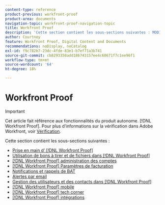 ```yaml
---
content-type: reference
product-previous: workfront-proof
product-area: documents
navigation-topic: workfront-proof-navigation-topic
title: Workfront Proof
description: 'Cette section contient les sous-sections suivantes : MODIFIEZ-MOI.'
author: Courtney
feature: Workfront Proof, Digital Content and Documents
recommendations: noDisplay, noCatalog
exl-id: f9c782b7-23dc-4fde-83e1-b7ef71a3b741
source-git-commit: cb8293350add186743157ee4c60671f7c1ee96f1
workflow-type: tm+mt
source-wordcount: '64'
ht-degree: 18%

---
```


# Workfront Proof

>[!IMPORTANT]
>
>Cet article fait référence aux fonctionnalités du produit autonome. [!DNL Workfront Proof]. Pour plus d’informations sur la vérification dans Adobe Workfront, voir [Vérification](../review-and-approve-work/proofing/proofing.md).

Cette section contient les sous-sections suivantes :

* [Prise en main d’ [!DNL Workfront Proof]](../workfront-proof/wp-getstarted/getting-started-with-workfront-proof.md)
* [Utilisation de bons à tirer et de fichiers dans [!DNL Workfront Proof]](../workfront-proof/wp-work-proofsfiles/wp-work-proofs-files.md)
* [[!DNL Workfront Proof] administration des comptes](../workfront-proof/wp-acct-admin/wp-account-admin.md)
* [[!DNL Workfront Proof] Paramètres de facturation](../workfront-proof/wp-billingsettings/wp-billing-settings.md)
* [Notifications et rappels de BAT](../workfront-proof/wp-emailsntfctns/wp-emails-and-notifications.md)
* [Alertes par email](../workfront-proof/wp-emailsntfctns/email-alerts/email-alerts.md)
* [Gestion des utilisateurs et des contacts dans [!DNL Workfront Proof]](../workfront-proof/wp-mnguserscontacts/manage-user-contacts.md)
* [[!DNL Workfront Proof] mobile](../workfront-proof/wp-mobile/wp-mobile.md)
* [[!DNL Workfront Proof] tech corner](../workfront-proof/wp-tech-corner/tech-corner.md)
* [[!DNL Workfront Proof] intégrations](../workfront-proof/wp-integrations/wp-integrations.md)
